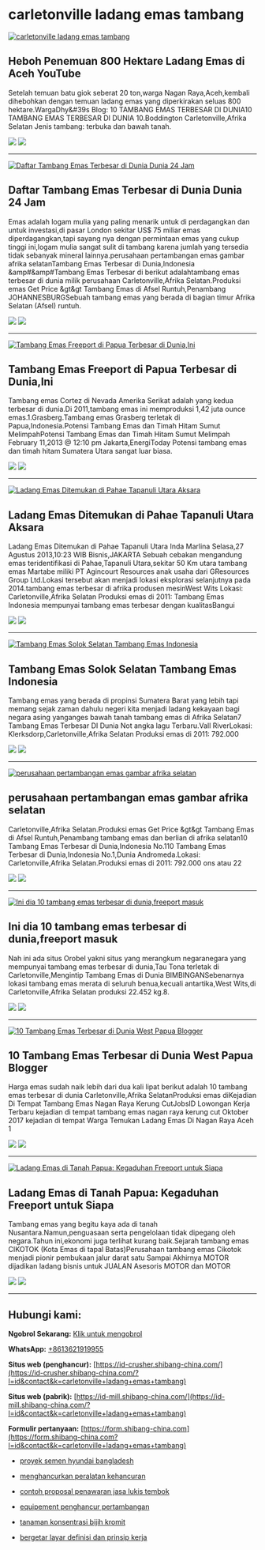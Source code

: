 # carletonville ladang emas tambang

<a href="https://swt.shibang-china.com/?l=id&img&k=carletonville+ladang+emas+tambang" target="_blank">![carletonville ladang emas tambang](http://static.shibang-china.com/all-800x300/560.jpg)</a>

## Heboh Penemuan 800 Hektare Ladang Emas di Aceh YouTube
Setelah temuan batu giok seberat 20 ton,warga Nagan Raya,Aceh,kembali dihebohkan dengan temuan ladang emas yang diperkirakan seluas 800 hektare.WargaDhy&#39s Blog: 10 TAMBANG EMAS TERBESAR DI DUNIA10 TAMBANG EMAS TERBESAR DI DUNIA 10.Boddington Carletonville,Afrika Selatan Jenis tambang: terbuka dan bawah tanah.


<a href="https://whatsapp.shibangsoft.com/WhatsApp.php" target="_blank" title="WhatsApp">![](http://static.shibang-china.com/icon/whatsapp.png)</a> <a href="https://swt.shibang-china.com/?l=id&icon&k=carletonville+ladang+emas+tambang" target="_blank">![](http://static.shibang-china.com/icon/chat-id.png)</a>

---

<a href="https://swt.shibang-china.com/?l=id&img&k=carletonville+ladang+emas+tambang" target="_blank">![Daftar Tambang Emas Terbesar di Dunia Dunia 24 Jam](http://static.shibang-china.com/all-800x300/1199.jpg)</a>

## Daftar Tambang Emas Terbesar di Dunia Dunia 24 Jam
Emas adalah logam mulia yang paling menarik untuk di perdagangkan dan untuk investasi,di pasar London sekitar US$ 75 miliar emas diperdagangkan,tapi sayang nya dengan permintaan emas yang cukup tinggi ini,logam mulia sangat sulit di tambang karena jumlah yang tersedia tidak sebanyak mineral lainnya.perusahaan pertambangan emas gambar afrika selatanTambang Emas Terbesar di Dunia,Indonesia &amp#&amp#Tambang Emas Terbesar di berikut adalahtambang emas terbesar di dunia milik perusahaan Carletonville,Afrika Selatan.Produksi emas Get Price &gt&gt Tambang Emas di Afsel Runtuh,Penambang JOHANNESBURGSebuah tambang emas yang berada di bagian timur Afrika Selatan (Afsel) runtuh.


<a href="https://whatsapp.shibangsoft.com/WhatsApp.php" target="_blank" title="WhatsApp">![](http://static.shibang-china.com/icon/whatsapp.png)</a> <a href="https://swt.shibang-china.com/?l=id&icon&k=carletonville+ladang+emas+tambang" target="_blank">![](http://static.shibang-china.com/icon/chat-id.png)</a>

---

<a href="https://swt.shibang-china.com/?l=id&img&k=carletonville+ladang+emas+tambang" target="_blank">![Tambang Emas Freeport di Papua Terbesar di Dunia,Ini](http://static.shibang-china.com/all-800x300/946.jpg)</a>

## Tambang Emas Freeport di Papua Terbesar di Dunia,Ini
Tambang emas Cortez di Nevada Amerika Serikat adalah yang kedua terbesar di dunia.Di 2011,tambang emas ini memproduksi 1,42 juta ounce emas.1.Grasberg.Tambang emas Grasberg terletak di Papua,Indonesia.Potensi Tambang Emas dan Timah Hitam Sumut MelimpahPotensi Tambang Emas dan Timah Hitam Sumut Melimpah February 11,2013 @ 12:10 pm Jakarta,EnergiToday Potensi tambang emas dan timah hitam Sumatera Utara sangat luar biasa.


<a href="https://whatsapp.shibangsoft.com/WhatsApp.php" target="_blank" title="WhatsApp">![](http://static.shibang-china.com/icon/whatsapp.png)</a> <a href="https://swt.shibang-china.com/?l=id&icon&k=carletonville+ladang+emas+tambang" target="_blank">![](http://static.shibang-china.com/icon/chat-id.png)</a>

---

<a href="https://swt.shibang-china.com/?l=id&img&k=carletonville+ladang+emas+tambang" target="_blank">![Ladang Emas Ditemukan di Pahae Tapanuli Utara Aksara](http://static.shibang-china.com/all-800x300/1126.jpg)</a>

## Ladang Emas Ditemukan di Pahae Tapanuli Utara Aksara
Ladang Emas Ditemukan di Pahae Tapanuli Utara Inda Marlina Selasa,27 Agustus 2013,10:23 WIB Bisnis,JAKARTA Sebuah cebakan mengandung emas teridentifikasi di Pahae,Tapanuli Utara,sekitar 50 Km utara tambang emas Martabe miliki PT Agincourt Resources anak usaha dari GResources Group Ltd.Lokasi tersebut akan menjadi lokasi eksplorasi selanjutnya pada 2014.tambang emas terbesar di afrika produsen mesinWest Wits Lokasi: Carletonville,Afrika Selatan Produksi emas di 2011: Tambang Emas Indonesia mempunyai tambang emas terbesar dengan kualitasBangui


<a href="https://whatsapp.shibangsoft.com/WhatsApp.php" target="_blank" title="WhatsApp">![](http://static.shibang-china.com/icon/whatsapp.png)</a> <a href="https://swt.shibang-china.com/?l=id&icon&k=carletonville+ladang+emas+tambang" target="_blank">![](http://static.shibang-china.com/icon/chat-id.png)</a>

---

<a href="https://swt.shibang-china.com/?l=id&img&k=carletonville+ladang+emas+tambang" target="_blank">![Tambang Emas Solok Selatan Tambang Emas Indonesia](http://static.shibang-china.com/all-800x300/752.jpg)</a>

## Tambang Emas Solok Selatan Tambang Emas Indonesia
Tambang emas yang berada di propinsi Sumatera Barat yang lebih tapi memang sejak zaman dahulu negeri kita menjadi ladang kekayaan bagi negara asing yanganges bawah tanah tambang emas di Afrika Selatan7 Tambang Emas Terbesar DI Dunia Not angka lagu Terbaru.Vall RiverLokasi: Klerksdorp,Carletonville,Afrika Selatan Produksi emas di 2011: 792.000


<a href="https://whatsapp.shibangsoft.com/WhatsApp.php" target="_blank" title="WhatsApp">![](http://static.shibang-china.com/icon/whatsapp.png)</a> <a href="https://swt.shibang-china.com/?l=id&icon&k=carletonville+ladang+emas+tambang" target="_blank">![](http://static.shibang-china.com/icon/chat-id.png)</a>

---

<a href="https://swt.shibang-china.com/?l=id&img&k=carletonville+ladang+emas+tambang" target="_blank">![perusahaan pertambangan emas gambar afrika selatan](http://static.shibang-china.com/all-800x300/476.jpg)</a>

## perusahaan pertambangan emas gambar afrika selatan
Carletonville,Afrika Selatan.Produksi emas Get Price &gt&gt Tambang Emas di Afsel Runtuh,Penambang tambang emas dan berlian di afrika selatan10 Tambang Emas Terbesar di Dunia,Indonesia No.110 Tambang Emas Terbesar di Dunia,Indonesia No.1,Dunia Andromeda.Lokasi: Carletonville,Afrika Selatan.Produksi emas di 2011: 792.000 ons atau 22


<a href="https://whatsapp.shibangsoft.com/WhatsApp.php" target="_blank" title="WhatsApp">![](http://static.shibang-china.com/icon/whatsapp.png)</a> <a href="https://swt.shibang-china.com/?l=id&icon&k=carletonville+ladang+emas+tambang" target="_blank">![](http://static.shibang-china.com/icon/chat-id.png)</a>

---

<a href="https://swt.shibang-china.com/?l=id&img&k=carletonville+ladang+emas+tambang" target="_blank">![Ini dia 10 tambang emas terbesar di dunia,freeport masuk](http://static.shibang-china.com/all-800x300/810.jpg)</a>

## Ini dia 10 tambang emas terbesar di dunia,freeport masuk
Nah ini ada situs Orobel yakni situs yang merangkum negaranegara yang mempunyai tambang emas terbesar di dunia,Tau Tona terletak di Carletonville,Mengintip Tambang Emas di Dunia BIMBINGANSebenarnya lokasi tambang emas merata di seluruh benua,kecuali antartika,West Wits,di Carletonville,Afrika Selatan produksi 22.452 kg.8.


<a href="https://whatsapp.shibangsoft.com/WhatsApp.php" target="_blank" title="WhatsApp">![](http://static.shibang-china.com/icon/whatsapp.png)</a> <a href="https://swt.shibang-china.com/?l=id&icon&k=carletonville+ladang+emas+tambang" target="_blank">![](http://static.shibang-china.com/icon/chat-id.png)</a>

---

<a href="https://swt.shibang-china.com/?l=id&img&k=carletonville+ladang+emas+tambang" target="_blank">![10 Tambang Emas Terbesar di Dunia West Papua Blogger](http://static.shibang-china.com/all-800x300/1167.jpg)</a>

## 10 Tambang Emas Terbesar di Dunia West Papua Blogger
Harga emas sudah naik lebih dari dua kali lipat berikut adalah 10 tambang emas terbesar di dunia Carletonville,Afrika SelatanProduksi emas diKejadian Di Tempat Tambang Emas Nagan Raya Kerung CutJobsID Lowongan Kerja Terbaru kejadian di tempat tambang emas nagan raya kerung cut Oktober 2017 kejadian di tempat Warga Temukan Ladang Emas Di Nagan Raya Aceh 1


<a href="https://whatsapp.shibangsoft.com/WhatsApp.php" target="_blank" title="WhatsApp">![](http://static.shibang-china.com/icon/whatsapp.png)</a> <a href="https://swt.shibang-china.com/?l=id&icon&k=carletonville+ladang+emas+tambang" target="_blank">![](http://static.shibang-china.com/icon/chat-id.png)</a>

---

<a href="https://swt.shibang-china.com/?l=id&img&k=carletonville+ladang+emas+tambang" target="_blank">![Ladang Emas di Tanah Papua: Kegaduhan Freeport untuk Siapa](http://static.shibang-china.com/all-800x300/976.jpg)</a>

## Ladang Emas di Tanah Papua: Kegaduhan Freeport untuk Siapa
Tambang emas yang begitu kaya ada di tanah Nusantara.Namun,penguasaan serta pengelolaan tidak dipegang oleh negara.Tahun ini,ekonomi juga terlihat kurang baik.Sejarah tambang emas CIKOTOK (Kota Emas di tapal Batas)Perusahaan tambang emas Cikotok menjadi pionir pembukaan jalur darat satu Sampai Akhirnya MOTOR dijadikan ladang bisnis untuk JUALAN Asesoris MOTOR dan MOTOR


<a href="https://whatsapp.shibangsoft.com/WhatsApp.php" target="_blank" title="WhatsApp">![](http://static.shibang-china.com/icon/whatsapp.png)</a> <a href="https://swt.shibang-china.com/?l=id&icon&k=carletonville+ladang+emas+tambang" target="_blank">![](http://static.shibang-china.com/icon/chat-id.png)</a>

---
## Hubungi kami:

**Ngobrol Sekarang:** [Klik untuk mengobrol](https://swt.shibang-china.com?l=id&contact&k=carletonville+ladang+emas+tambang)

**WhatsApp:**  [+8613621919955](https://whatsapp.shibangsoft.com/WhatsApp.php)

**Situs web (penghancur):** [https://id-crusher.shibang-china.com/](https://id-crusher.shibang-china.com/?l=id&contact&k=carletonville+ladang+emas+tambang)

**Situs web (pabrik):** [https://id-mill.shibang-china.com/](https://id-mill.shibang-china.com/?l=id&contact&k=carletonville+ladang+emas+tambang)

**Formulir pertanyaan:** [https://form.shibang-china.com](https://form.shibang-china.com?l=id&contact&k=carletonville+ladang+emas+tambang)

* [proyek semen hyundai bangladesh](../31/proyek%20semen%20hyundai%20bangladesh.md)

* [menghancurkan peralatan kehancuran](../34/menghancurkan%20peralatan%20kehancuran.md)

* [contoh proposal penawaran jasa lukis tembok](../33/contoh%20proposal%20penawaran%20jasa%20lukis%20tembok.md)

* [equipement penghancur pertambangan](../35/equipement%20penghancur%20pertambangan.md)

* [tanaman konsentrasi bijih kromit](../40/tanaman%20konsentrasi%20bijih%20kromit.md)

* [bergetar layar definisi dan prinsip kerja](../38/bergetar%20layar%20definisi%20dan%20prinsip%20kerja.md)